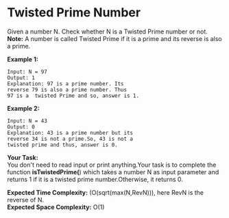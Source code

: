 # Twisted Prime Number
Given a number N. Check whether N is a Twisted Prime number or not.<br>
**Note:** A number is called Twisted Prime if it is a prime and its reverse is also a prime.

**Example 1:**
```
Input: N = 97
Output: 1
Explanation: 97 is a prime number. Its 
reverse 79 is also a prime number. Thus 
97 is a  twisted Prime and so, answer is 1.
```
**Example 2:**
```
Input: N = 43
Output: 0
Explanation: 43 is a prime number but its 
reverse 34 is not a prime.So, 43 is not a 
twisted prime and thus, answer is 0.
```
**Your Task:**<br>
You don't need to read input or print anything.Your task is to complete the function **isTwistedPrime(**) which takes a number N as input parameter and returns 1 if it is a twisted prime number.Otherwise, it returns 0.

**Expected Time Complexity:** (O(sqrt(max(N,RevN))), here RevN is the reverse of N.<br>
**Expected Space Complexity:** O(1)
